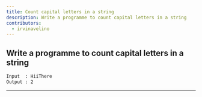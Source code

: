 ```yaml
---
title: Count capital letters in a string
description: Write a programme to count capital letters in a string
contributors:
  - irvinavelino
---
```


## Write a programme to count capital letters in a string

```txt
Input  : HiiThere
Output : 2
```

---
